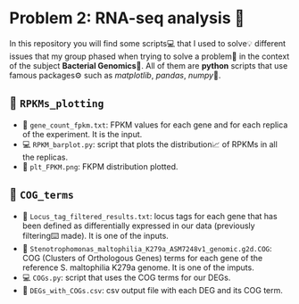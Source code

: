 # Problem 2: RNA-seq analysis 🧬
In this repository you will find some scripts💻 that I used to solve💡 different issues that my group phased when trying to solve a problem🔎 in the context of the subject **Bacterial Genomics**🔬. 
All of them are **python** scripts that use famous packages⚙️ such as *matplotlib*, *pandas*, *numpy*🔧.

## 📁 `RPKMs_plotting`
- 📄 `gene_count_fpkm.txt`: FPKM values for each gene and for each replica of the experiment. It is the input.
- 💻 `RPKM_barplot.py`: script that plots the distribution📈 of RPKMs in all the replicas.
- 🎨 `plt_FPKM.png`: FKPM distribution plotted. 
  
## 📁 `COG_terms`
- 📄 `Locus_tag_filtered_results.txt`: locus tags for each gene that has been defined as differentially expressed in our data (previously filtering⌨️ made). It is one of the inputs.
- 📄 `Stenotrophomonas_maltophilia_K279a_ASM7248v1_genomic.g2d.COG`: COG (Clusters of Orthologous Genes) terms for each gene of the reference S. maltophilia K279a genome. It is one of the imputs.
- 💻 `COGs.py`: script that uses the COG terms for our DEGs.
- 📄 `DEGs_with_COGs.csv`: csv output file with each DEG and its COG term. 
